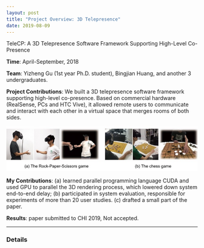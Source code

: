 ```yaml
---
layout: post
title: "Project Overview: 3D Telepresence"
date: 2019-08-09
---
```


TeleCP: A 3D Telepresence Software Framework Supporting High-Level Co-Presence

**Time**: April-September, 2018

**Team**: Yizheng Gu (1st year Ph.D. student), Bingjian Huang, and another 3 undergraduates.

**Project Contributions**: We built a 3D telepresence software framework supporting high-level co-presence. Based on commercial hardware (RealSense, PCs and HTC Vive), it allowed remote users to communicate and interact with each other in a virtual space that merges rooms of both sides.

![](https://github.com/huangbj16/huangbj16.github.io/blob/master/_posts/telepresence_game.jpg)

**My Contributions**: (a) learned parallel programming language CUDA and used GPU to parallel the 3D rendering process, which lowered down system end-to-end delay; (b) participated in system evaluation, responsible for experiments of more than 20 user studies. (c) drafted a small part of the paper.

**Results**: paper submitted to CHI 2019, Not accepted.

---

### Details



